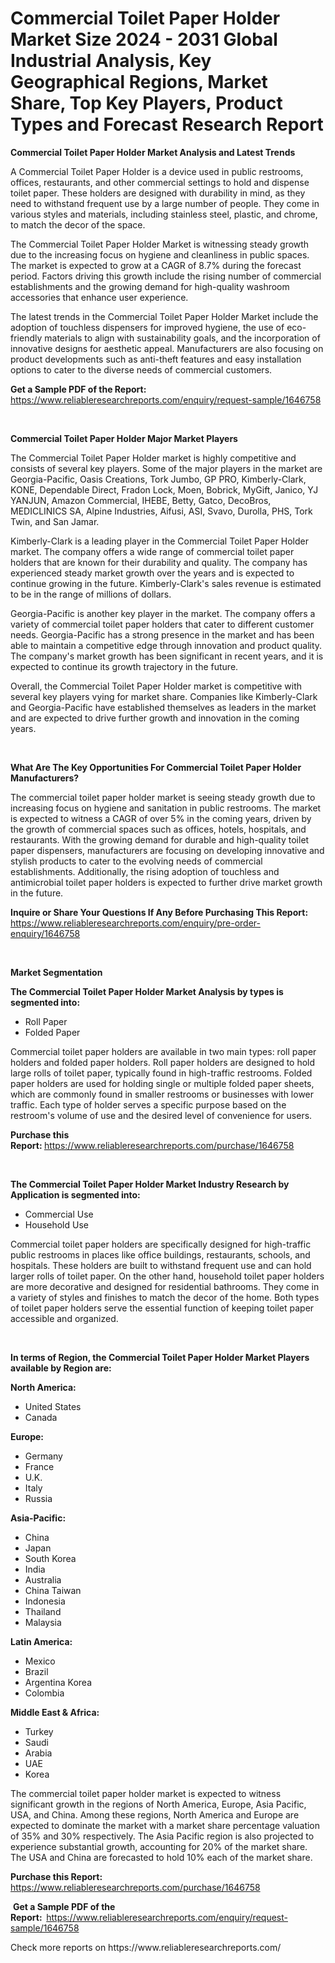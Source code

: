 <p><h1>Commercial Toilet Paper Holder Market Size 2024 - 2031 Global Industrial Analysis, Key Geographical Regions, Market Share, Top Key Players, Product Types and Forecast Research Report</h1></p><p><strong>Commercial Toilet Paper Holder Market Analysis and Latest Trends</strong></p>
<p><p>A Commercial Toilet Paper Holder is a device used in public restrooms, offices, restaurants, and other commercial settings to hold and dispense toilet paper. These holders are designed with durability in mind, as they need to withstand frequent use by a large number of people. They come in various styles and materials, including stainless steel, plastic, and chrome, to match the decor of the space.</p><p>The Commercial Toilet Paper Holder Market is witnessing steady growth due to the increasing focus on hygiene and cleanliness in public spaces. The market is expected to grow at a CAGR of 8.7% during the forecast period. Factors driving this growth include the rising number of commercial establishments and the growing demand for high-quality washroom accessories that enhance user experience.</p><p>The latest trends in the Commercial Toilet Paper Holder Market include the adoption of touchless dispensers for improved hygiene, the use of eco-friendly materials to align with sustainability goals, and the incorporation of innovative designs for aesthetic appeal. Manufacturers are also focusing on product developments such as anti-theft features and easy installation options to cater to the diverse needs of commercial customers.</p></p>
<p><strong>Get a Sample PDF of the Report:&nbsp;</strong> <a href="https://www.reliableresearchreports.com/enquiry/request-sample/1646758">https://www.reliableresearchreports.com/enquiry/request-sample/1646758</a></p>
<p>&nbsp;</p>
<p><strong>Commercial Toilet Paper Holder Major Market Players</strong></p>
<p><p>The Commercial Toilet Paper Holder market is highly competitive and consists of several key players. Some of the major players in the market are Georgia-Pacific, Oasis Creations, Tork Jumbo, GP PRO, Kimberly-Clark, KONE, Dependable Direct, Fradon Lock, Moen, Bobrick, MyGift, Janico, YJ YANJUN, Amazon Commercial, IHEBE, Betty, Gatco, DecoBros, MEDICLINICS SA, Alpine Industries, Aifusi, ASI, Svavo, Durolla, PHS, Tork Twin, and San Jamar.</p><p>Kimberly-Clark is a leading player in the Commercial Toilet Paper Holder market. The company offers a wide range of commercial toilet paper holders that are known for their durability and quality. The company has experienced steady market growth over the years and is expected to continue growing in the future. Kimberly-Clark's sales revenue is estimated to be in the range of millions of dollars.</p><p>Georgia-Pacific is another key player in the market. The company offers a variety of commercial toilet paper holders that cater to different customer needs. Georgia-Pacific has a strong presence in the market and has been able to maintain a competitive edge through innovation and product quality. The company's market growth has been significant in recent years, and it is expected to continue its growth trajectory in the future.</p><p>Overall, the Commercial Toilet Paper Holder market is competitive with several key players vying for market share. Companies like Kimberly-Clark and Georgia-Pacific have established themselves as leaders in the market and are expected to drive further growth and innovation in the coming years.</p></p>
<p>&nbsp;</p>
<p><strong>What Are The Key Opportunities For Commercial Toilet Paper Holder Manufacturers?</strong></p>
<p><p>The commercial toilet paper holder market is seeing steady growth due to increasing focus on hygiene and sanitation in public restrooms. The market is expected to witness a CAGR of over 5% in the coming years, driven by the growth of commercial spaces such as offices, hotels, hospitals, and restaurants. With the growing demand for durable and high-quality toilet paper dispensers, manufacturers are focusing on developing innovative and stylish products to cater to the evolving needs of commercial establishments. Additionally, the rising adoption of touchless and antimicrobial toilet paper holders is expected to further drive market growth in the future.</p></p>
<p><strong>Inquire or Share Your Questions If Any Before Purchasing This Report:</strong> <a href="https://www.reliableresearchreports.com/enquiry/pre-order-enquiry/1646758">https://www.reliableresearchreports.com/enquiry/pre-order-enquiry/1646758</a></p>
<p>&nbsp;</p>
<p><strong>Market Segmentation</strong></p>
<p><strong>The Commercial Toilet Paper Holder Market Analysis by types is segmented into:</strong></p>
<p><ul><li>Roll Paper</li><li>Folded Paper</li></ul></p>
<p><p>Commercial toilet paper holders are available in two main types: roll paper holders and folded paper holders. Roll paper holders are designed to hold large rolls of toilet paper, typically found in high-traffic restrooms. Folded paper holders are used for holding single or multiple folded paper sheets, which are commonly found in smaller restrooms or businesses with lower traffic. Each type of holder serves a specific purpose based on the restroom's volume of use and the desired level of convenience for users.</p></p>
<p><strong>Purchase this Report:&nbsp;</strong><a href="https://www.reliableresearchreports.com/purchase/1646758">https://www.reliableresearchreports.com/purchase/1646758</a></p>
<p>&nbsp;</p>
<p><strong>The Commercial Toilet Paper Holder Market Industry Research by Application is segmented into:</strong></p>
<p><ul><li>Commercial Use</li><li>Household Use</li></ul></p>
<p><p>Commercial toilet paper holders are specifically designed for high-traffic public restrooms in places like office buildings, restaurants, schools, and hospitals. These holders are built to withstand frequent use and can hold larger rolls of toilet paper. On the other hand, household toilet paper holders are more decorative and designed for residential bathrooms. They come in a variety of styles and finishes to match the decor of the home. Both types of toilet paper holders serve the essential function of keeping toilet paper accessible and organized.</p></p>
<p>&nbsp;</p>
<p><strong>In terms of Region, the Commercial Toilet Paper Holder Market Players available by Region are:</strong></p>
<p>
    <p> <strong> North America: </strong>
        <ul>
            <li>United States</li>
            <li>Canada</li>
        </ul>
        </p> 
    <p> <strong> Europe: </strong>
        <ul>
            <li>Germany</li>
            <li>France</li>
            <li>U.K.</li>
            <li>Italy</li>
            <li>Russia</li>
        </ul>
        </p> 
    <p> <strong> Asia-Pacific: </strong>
        <ul>
            <li>China</li>
            <li>Japan</li>
            <li>South Korea</li>
            <li>India</li>
            <li>Australia</li>
            <li>China Taiwan</li>
            <li>Indonesia</li>
            <li>Thailand</li>
            <li>Malaysia</li>
        </ul>
        </p> 
    <p> <strong> Latin America: </strong>
        <ul>
            <li>Mexico</li>
            <li>Brazil</li>
            <li>Argentina Korea</li>
            <li>Colombia</li>
        </ul>
        </p> 
    <p> <strong> Middle East & Africa: </strong>
        <ul>
            <li>Turkey</li>
            <li>Saudi</li>
            <li>Arabia</li>
            <li>UAE</li>
            <li>Korea</li>
        </ul>
    </p>
    </p>
<p><p>The commercial toilet paper holder market is expected to witness significant growth in the regions of North America, Europe, Asia Pacific, USA, and China. Among these regions, North America and Europe are expected to dominate the market with a market share percentage valuation of 35% and 30% respectively. The Asia Pacific region is also projected to experience substantial growth, accounting for 20% of the market share. The USA and China are forecasted to hold 10% each of the market share.</p></p>
<p><strong>Purchase this Report: </strong><a href="https://www.reliableresearchreports.com/purchase/1646758">https://www.reliableresearchreports.com/purchase/1646758</a></p>
<p>&nbsp;<strong>Get a Sample PDF of the Report:&nbsp;&nbsp;</strong><a href="https://www.reliableresearchreports.com/enquiry/request-sample/1646758">https://www.reliableresearchreports.com/enquiry/request-sample/1646758</a></p>
<p><strong></strong></p>
<p>Check more reports on https://www.reliableresearchreports.com/</p>